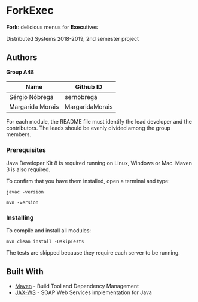 # ForkExec

**Fork**: delicious menus for **Exec**utives

Distributed Systems 2018-2019, 2nd semester project

## Authors

**Group A48**

|Name               | Github ID       |
|-------------------| ----------------|
|Sérgio Nóbrega     | sernobrega      |
|Margarida Morais   | MargaridaMorais |
 
For each module, the README file must identify the lead developer and the contributors.
The leads should be evenly divided among the group members.

### Prerequisites

Java Developer Kit 8 is required running on Linux, Windows or Mac.
Maven 3 is also required.

To confirm that you have them installed, open a terminal and type:

```
javac -version

mvn -version
```


### Installing

To compile and install all modules:

```
mvn clean install -DskipTests
```

The tests are skipped because they require each server to be running.


## Built With

* [Maven](https://maven.apache.org/) - Build Tool and Dependency Management
* [JAX-WS](https://javaee.github.io/metro-jax-ws/) - SOAP Web Services implementation for Java



